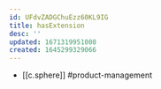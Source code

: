 ```yaml
---
id: UFdvZADGChuEzz60KL9IG
title: hasExtension
desc: ''
updated: 1671319951008
created: 1645299329066
---
```



- [[c.sphere]] #product-management
